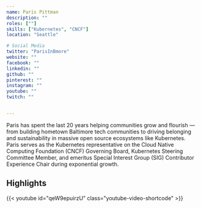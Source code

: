 ```yaml
---
name: Paris Pittman
description: ""
roles: [""]
skills: ["Kubernetes", "CNCF"]
location: "Seattle"

# Social Media 
twitter: "ParisInBmore"
website: ""
facebook: ""
linkedin: ""
github: ""
pinterest: ""
instagram: ""
youtube: ""
twitch: ""


---
```


Paris has spent the last 20 years helping communities grow and flourish — from building hometown Baltimore tech communities to driving belonging and sustainability in massive open source ecosystems like Kubernetes. Paris serves as the Kubernetes representative on the Cloud Native Computing Foundation (CNCF) Governing Board, Kubernetes Steering Committee Member, and emeritus Special Interest Group (SIG) Contributor Experience Chair during exponential growth.

<!--more-->


## Highlights

{{< youtube id="qeW9epuirzU" class="youtube-video-shortcode" >}}

